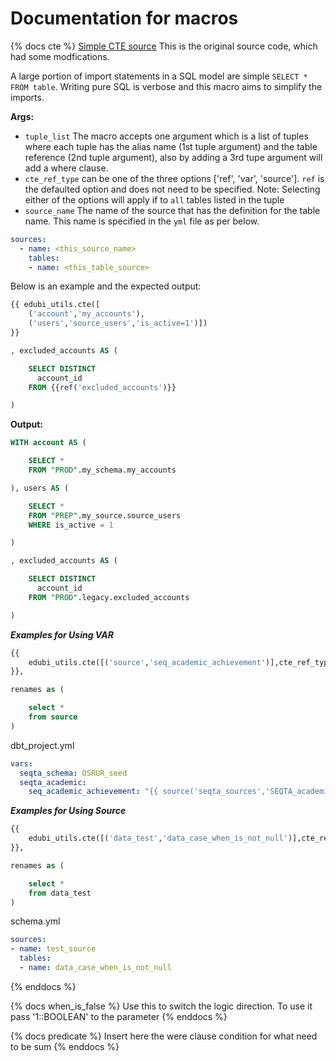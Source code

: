 # Documentation for macros

{% docs cte %}
[Simple CTE source](https://gitlab.com/gitlab-data/analytics/-/blob/master/transform/snowflake-dbt/macros/utils/macros.md) This is the original source code, which had some modfications.

A large portion of import statements in a SQL model are simple `SELECT * FROM table`. Writing pure SQL is verbose and this macro aims to simplify the imports.

**Args:**

* `tuple_list` The macro accepts one argument which is a list of tuples where each tuple has the alias name (1st tuple argument) and the table reference (2nd tuple argument), also by adding a 3rd tupe argument will add a where clause.
* `cte_ref_type` can be one of the three options ['ref', 'var', 'source']. `ref` is the defaulted option and does not need to be specified. Note: Selecting either of the options will apply if to `all` tables listed in the tuple
* `source_name` The name of the source that has the definition for the table name. This name is specified in the `yml` file as per below.

```yml
sources: 
  - name: <this_source_name>
    tables:
    - name: <this_table_source>
```

Below is an example and the expected output:

```sql
{{ edubi_utils.cte([
    ('account','my_accounts'),
    ('users','source_users','is_active=1')])
}}

, excluded_accounts AS (

    SELECT DISTINCT
      account_id
    FROM {{ref('excluded_accounts')}}

)
```

**Output:**

```sql
WITH account AS (

    SELECT * 
    FROM "PROD".my_schema.my_accounts

), users AS (

    SELECT * 
    FROM "PREP".my_source.source_users
    WHERE is_active = 1

)

, excluded_accounts AS (

    SELECT DISTINCT
      account_id
    FROM "PROD".legacy.excluded_accounts

)
```

***Examples for Using VAR***

```sql
{{
    edubi_utils.cte([('source','seq_academic_achievement')],cte_ref_type='var')
}},

renames as (

    select *
    from source
)
```

dbt_project.yml

```yml
vars:
  seqta_schema: OSRUR_seed
  seqta_academic:
    seq_academic_achievement: "{{ source('seqta_sources','SEQTA_academicachievement') }}"
```

***Examples for Using Source***

```sql
{{
    edubi_utils.cte([('data_test','data_case_when_is_not_null')],cte_ref_type='source', source_name='test_source')
}},

renames as (

    select *
    from data_test
)
```

schema.yml

```yml
sources:
- name: test_source
  tables:
  - name: data_case_when_is_not_null
```

{% enddocs %}

{% docs when_is_false %}
Use this to switch the logic direction. To use it pass '1::BOOLEAN' to the parameter
{% enddocs %}

{% docs predicate %}
Insert here the were clause condition for what need to be sum
{% enddocs %}

